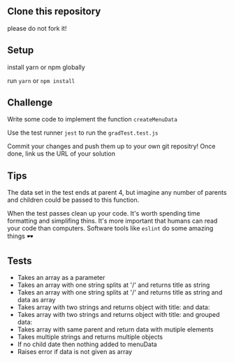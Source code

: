 ## Clone this repository
please do not fork it!

## Setup
install yarn or npm globally 

run `yarn` or `npm install`

## Challenge
Write some code to implement the function `createMenuData`

Use the test runner `jest` to run the `gradTest.test.js` 

Commit your changes and push them up to your own git repositry!
Once done, link us the URL of your solution

## Tips

The data set in the test ends at parent 4, but imagine any number of parents and children could be passed to this function.

When the test passes clean up your code.
It's worth spending time formatting and simplifing thins.
It's more important that humans can read your code than computers.
Software tools like `eslint` do some amazing things 🕶

## Tests


* Takes an array as a parameter
* Takes an array with one string splits at '/' and returns title as string
* Takes an array with one string splits at '/' and returns title as string and data as array
* Takes array with two strings and returns object with title: and data:
* Takes array with two strings and returns object with title: and grouped data:
* Takes array with same parent and return data with mutiple elements
* Takes multiple strings and returns multiple objects
* If no child date then nothing added to menuData
* Raises error if data is not given as array
